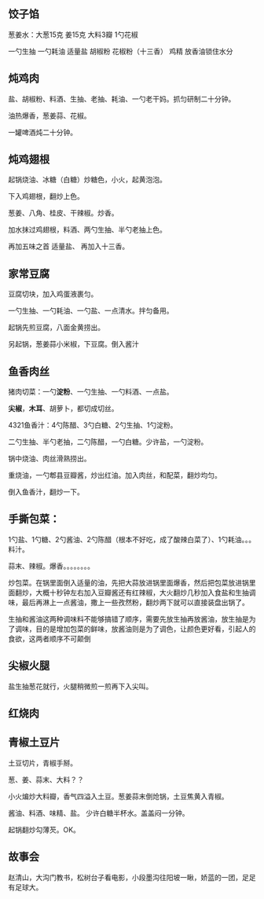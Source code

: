 ## 饺子馅

葱姜水：大葱15克 姜15克 大料3瓣 1勺花椒

一勺生抽 一勺耗油 适量盐 胡椒粉 花椒粉（十三香）  鸡精 放香油锁住水分



## 炖鸡肉

盐、胡椒粉、料酒、生抽、老抽、耗油、一勺老干妈。抓匀研制二十分钟。

油热爆香，葱姜蒜、花椒。

一罐啤酒炖二十分钟。



## 炖鸡翅根

起锅烧油、冰糖（白糖）炒糖色，小火，起黄泡泡。

下入鸡翅根，翻炒上色。

葱姜、八角、桂皮、干辣椒。炒香。

加水抹过鸡翅根，料酒、两勺生抽、半勺老抽上色。

再加五味之首 适量盐、 再加入十三香。



## 家常豆腐

豆腐切块，加入鸡蛋液裹匀。



一勺生抽、一勺耗油、一勺盐、一点清水。拌匀备用。



起锅先煎豆腐，八面金黄捞出。



另起锅，葱姜蒜小米椒，下豆腐。倒入酱汁



## 鱼香肉丝

猪肉切菜：一勺**淀粉**、一勺生抽、一勺料酒、一点盐。

**尖椒**，**木耳**、胡萝卜，都切成切丝。

4321鱼香汁：4勺陈醋、3勺白糖、2勺生抽、1勺淀粉。



二勺生抽、半勺老抽，二勺陈醋，一勺白糖。少许盐，一勺淀粉。



锅中烧油、肉丝滑熟捞出。

重烧油，一勺郫县豆瓣酱，炒出红油。加入肉丝，和配菜，翻炒均匀。

倒入鱼香汁，翻炒一下。



## 手撕包菜：

1勺盐、1勺糖、2勺酱油、2勺陈醋（根本不好吃，成了酸辣白菜了）、1勺耗油。。。料汁。

蒜末、辣椒。爆香。。。。。。。。



炒包菜。在锅里面倒入适量的油，先把大蒜放进锅里面爆香，然后把包菜放进锅里面翻炒，大概十秒钟左右加入豆瓣酱还有红辣椒，大火翻炒几秒加入食盐和生抽调味，最后再淋上一点酱油，撒上一些孜然粉，翻炒两下就可以直接装盘出锅了。

生抽和酱油这两种调味料不能够搞错了顺序，需要先放生抽再放酱油，放生抽是为了调味，目的是增加包菜的鲜味，放酱油则是为了调色，让颜色更好看，引起人的食欲，这两者顺序不可颠倒



## 尖椒火腿

盐生抽葱花就行，火腿稍微煎一煎再下入尖叫。



## 红烧肉



## 青椒土豆片

土豆切片，青椒手掰。

葱、姜、蒜末、大料？？

小火煸炒大料瓣，香气四溢入土豆。葱姜蒜末倒炝锅，土豆焦黄入青椒。

酱油、料酒、味精、盐。 少许白糖半杯水。盖盖闷一分钟。

起锅翻炒勾薄芡。OK。





## 故事会

赵清山，大沟门教书，松树台子看电影，小段墨沟往阳坡一瞅，娇蓝的一团，足足有足球大。